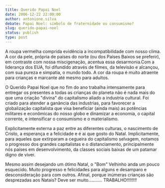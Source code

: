 ```yaml
---
title: Querido Papai Noel
date: 2006-12-22 22:00:00
author: antonione.silva
debate: Papai Noel: símbolo de fraternidade ou consumismo? 
slug: querido-papai-noel
status: publish 
type: post
---
```


  

 A roupa vermelha comprida evidência a incompatibilidade com nosso clima. A cor da pele, própria de países do norte (ou dos Países Baixos se preferir), em contraste com nossa miscigenação, acentua essa desarmonia.Com a liderança dos EUA, foi difundido através de filmes, da televisão e alcançou, com sua pureza e simpatia, o mundo todo. A cor da roupa é muito atraente para crianças e marcante até mesmo para adultos.  

 O Querido Papai Noel que no fim do ano trabalha intensamente para entregar os presentes a todas as crianças do planeta não é nada mais do que uma criação "divina" do capitalismo aliado a industria cultural. Foi criado para atender a ganância das industrias, para favorecer a globalização capitalista que visa beneficiar (ainda mais) as potências militares e econômicas do nosso globo e dinamizar a economia, o capital corrente, e intensificar o consumismo e o materialismo.  

 Explicitamente externa a paz entre as diferentes culturas, o nascimento de Cristo, a esperança e a felicidade e é ai que gosto do Natal. Implicitamente, para aqueles que extirparam a cegueira do capitalismo selvagem, notamos o progresso dos grandes capitalistas e o distanciamento, principalmente nós países em desenvolvimento, da classes sociais baixas de um patamar digno de viver.  

 Mesmo assim desejando um ótimo Natal, o "Bom" Velhinho anda um pouco esquecido. Muito progresso e felicidades para alguns e desamparo e desconsideração para com outros. Afinal, porque inúmeras crianças são desprezadas aos Natais? Deve ser muito........... TRABALHO!!!!!!!!
